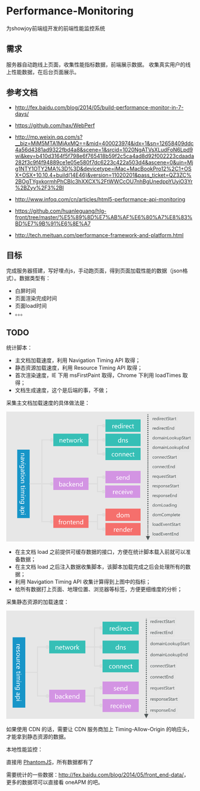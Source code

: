 # Performance-Monitoring
为showjoy前端组开发的前端性能监控系统
## 需求

服务器自动跑线上页面，收集性能指标数据，前端展示数据。
收集真实用户的线上性能数据，在后台页面展示。
## 参考文档

 - http://fex.baidu.com/blog/2014/05/build-performance-monitor-in-7-days/
 - https://github.com/hax/WebPerf
 - http://mp.weixin.qq.com/s?__biz=MjM5MTA1MjAxMQ==&mid=400023974&idx=1&sn=12658409ddc4a56d4381ad9322fbd4a8&scene=1&srcid=1020NgATVsXLudFoN6Lpd9wi&key=b410d3164f5f798e6f765418b59f2c5ca4ad8d92f002223cdaada282f3c9f4f94889ce1e05e580f7dc6223c422a503d4&ascene=0&uin=Mjg1NTY1OTY2MA%3D%3D&devicetype=iMac+MacBookPro12%2C1+OSX+OSX+10.10.4+build(14E46)&version=11020201&pass_ticket=QZ3ZC%2BOgTYgxkormhPhCBIc3hXXCX%2FtWWCcOU7nhBgUnedppYUyiO3Yr%2BZyv%2F3%2BI
 - http://www.infoq.com/cn/articles/html5-performance-api-monitoring
 - https://github.com/huanleguang/hlg-front/tree/master/%E5%89%8D%E7%AB%AF%E6%80%A7%E8%83%BD%E7%9B%91%E6%8E%A7

- http://tech.meituan.com/performance-framework-and-platform.html

## 目标

 完成服务器搭建，写好埋点js，手动跑页面，得到页面加载性能的数据（json格式）。数据类型有：
 - 白屏时间
 - 页面渲染完成时间
 - 页面load时间
 - 。。。

## TODO

统计脚本：
* 主文档加载速度，利用 Navigation Timing API 取得；
* 静态资源加载速度，利用 Resource Timing API 取得；
* 首次渲染速度，IE 下用 msFirstPaint 取得，Chrome 下利用 loadTimes 取得；
* 文档生成速度，这个是后端的事，不做；

采集主文档加载速度的具体做法是：

![navigation-timing](navigation-timing.png)

- 在主文档 load 之前提供可缓存数据的接口，方便在统计脚本载入前就可以准备数据；
- 在主文档 load 之后注入数据收集脚本，该脚本加载完成之后会处理所有的数据；
- 利用 Navigation Timing API 收集计算得到上图中的指标；
- 给所有数据打上页面、地理位置、浏览器等标签，方便更细维度的分析；

采集静态资源的加载速度：

![resource-timing](resource-timing.png)

如果使用 CDN 的话，需要让 CDN 服务商加上 Timing-Allow-Origin 的响应头，才能拿到静态资源的数据。

本地性能监控：

直接用 [PhantomJS](http://phantomjs.org/)，所有数据都有了


需要统计的一些数据：<http://fex.baidu.com/blog/2014/05/front_end-data/>，
更多的数据项可以直接看 oneAPM 的吧。
